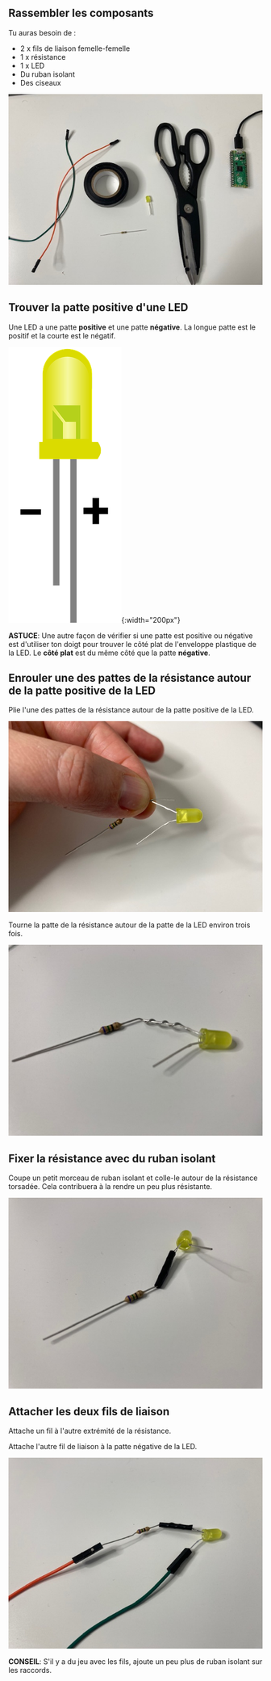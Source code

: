 ## Rassembler les composants

Tu auras besoin de :
+ 2 x fils de liaison femelle-femelle
+ 1 x résistance
+ 1 x LED
+ Du ruban isolant
+ Des ciseaux

![Une image montrant deux fils de liaison, du ruban isolant, une LED, une résistance et une paire de ciseaux.](images/you-will-need.jpg)

## Trouver la patte positive d'une LED

Une LED a une patte **positive** et une patte **négative**. La longue patte est le positif et la courte est le négatif.

![Une LED avec des pattes de deux longueurs différentes. La patte longue est étiquetée positive et la patte courte est étiquetée négative.](images/pos-neg.png){:width="200px"}

**ASTUCE**: Une autre façon de vérifier si une patte est positive ou négative est d'utiliser ton doigt pour trouver le côté plat de l'enveloppe plastique de la LED. Le **côté plat** est du même côté que la patte **négative**.

## Enrouler une des pattes de la résistance autour de la patte positive de la LED

Plie l'une des pattes de la résistance autour de la patte positive de la LED.

![La patte d'une résistance est pliée autour de la patte positive d'une LED.](images/bend-leg.jpg)

Tourne la patte de la résistance autour de la patte de la LED environ trois fois.

![La patte d'une résistance est enroulée autour de la patte positive d'une LED.](images/twist-leg.jpg)

## Fixer la résistance avec du ruban isolant

Coupe un petit morceau de ruban isolant et colle-le autour de la résistance torsadée. Cela contribuera à la rendre un peu plus résistante.

![Du ruban isolant est placé autour de la patte torsadée d'une résistance.](images/elec-tape.jpg)

## Attacher les deux fils de liaison

Attache un fil à l'autre extrémité de la résistance.

Attache l'autre fil de liaison à la patte négative de la LED.

![Deux fils de liaison sont attachés à une LED et à une résistance.](images/jumper-wires.jpg)

**CONSEIL**: S'il y a du jeu avec les fils, ajoute un peu plus de ruban isolant sur les raccords.

